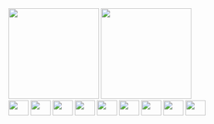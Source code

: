 <div>
  <img height="180em" src="https://github-readme-stats.vercel.app/api?username=JulianafBandeira&show_icons=true&theme=radical"/>
  <img height="180em" src="https://github-readme-stats.vercel.app/api/top-langs/?username=JulianafBandeira&layout=compact&theme=radical"/>
</div>



<div>
  
<img align="center"  height="30" width="40" src="https://cdn.jsdelivr.net/gh/devicons/devicon/icons/html5/html5-original.svg"/>
<img align="center"  height="30" width="40" src="https://cdn.jsdelivr.net/gh/devicons/devicon/icons/css3/css3-original.svg"/>
<img align="center"  height="30" width="40" src="https://cdn.jsdelivr.net/gh/devicons/devicon/icons/javascript/javascript-original.svg"/>
<img align="center"  height="30" width="40" src="https://cdn.jsdelivr.net/gh/devicons/devicon/icons/python/python-original.svg"/>
  
<img align="center"  height="30" width="40" src="https://cdn.jsdelivr.net/gh/devicons/devicon/icons/docker/docker-original.svg"/>
<img align="center"  height="30" width="40" src="https://cdn.jsdelivr.net/gh/devicons/devicon/icons/react/react-original.svg"/>
<img align="center"  height="30" width="40" src="https://cdn.jsdelivr.net/gh/devicons/devicon/icons/java/java-original.svg"/>
<img align="center"  height="30" width="40" src="https://cdn.jsdelivr.net/gh/devicons/devicon/icons/kotlin/kotlin-original.svg"/>
<img align="center"  height="30" width="40" src="https://cdn.jsdelivr.net/gh/devicons/devicon/icons/bootstrap/bootstrap-original.svg"/>
  
</div>
